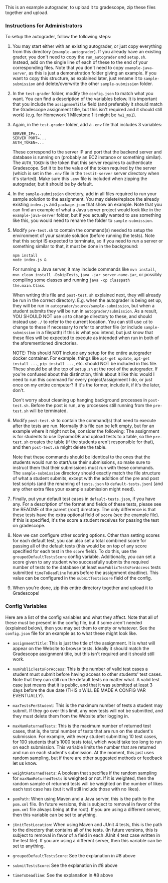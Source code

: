 This is an example autograder, to upload it to gradescope, zip these files together and upload.

### Instructions for Administrators

To setup the autograder, follow the following steps:

1. You may start either with an existing autograder, or just copy everything from this directory (`example-autograder`). If you already have an existing grader, you don't need to copy the `run_autograder` and `setup.sh`. Instead, add on the single line of each of these to the end of your corresponding files. Note that you don't need to copy `example-java-server`, as this is just a demonstration folder giving an example. If you want to copy this structure, as explained later, just rename it to `sample-submission` and delete/overwrite the other `sample-submission` folder.

2. In the `test-grader` folder, modify the `config.json` to match what you want. You can find a description of the variables below. It is important that you include the `assignmenTitle` field (and preferably it should match the Gradescope assignment title, but this isn't required and it should still work) (e.g. for Homework 1 Milestone 1 it might be `hw1_ms1`).

3. Again, in the `test-grader` folder, add a `.env` file that includes 3 variables:

    ```
    SERVER_IP=...
    SERVER_PORT=...
    AUTH_TOKEN=...
    ```

    These correspond to the server IP and port that the backend server and database is running on (probably an EC2 instance or something similar). The `AUTH_TOKEN` is the token that this server requires to authenticate Gradescope. Set it to be the value of the token required by the server (which is set in the `.env` file in the `testit-server` server directory when it's started). Make sure this `.env` file is included when zipping the autograder, but it should be by default.

4. In the `sample-submission` directory, add in all files required to run your sample solution to the assignment. You may delete/replace the already existing `index.js` and `package.json` that show an example. Note that you can find an example of what a Java server project would look like in the `example-java-server` folder, but if you actually wanted to use something like this, you would need to rename the folder to `sample-submission`.

5. Modify `pre-test.sh` to contain the command(s) needed to setup the environment of your sample solution (before running the tests). Note that this script IS expected to terminate, so if you need to run a server or something similar to that, it must be done in the background:

    ```
    npm install
    node index.js &
    ```

    For running a Java server, it may include commands like `mvn install`, `mvn clean install -DskipTests`, `java -jar server-name.jar`, or possibly compiling some classes and running `java -cp classpath the.main.Class`.

    When writing this file and `post-test.sh` explained next, they will already be run in the correct directory. E.g. when the autograder is being set up, they will be run in `autograder/source/sample-submission`, but when a student submits they will be run in `autograder/submission`. As a result, YOU SHOULD NOT use `cd` to change directory to these, and should instead use `./` to refer to the current location. You can still use `cd` to change to these if necessary to refer to another file (or include `sample-submission` in a filepath) if this is what you intend, but just know that these files will be expected to execute as intended when run in both of the aforementioned directories.

    NOTE: This should NOT include any setup for the entire autograder docker container. For example, things like `apt-get update`, `apt-get install ...`, `pip install ...`, etc. should NOT be included in this file. These should be at the top of `setup.sh` at the root of the autograder. If you're confused about this distinction, think about it like this: would I need to run this command for every project/assignment I do, or just once on my entire computer? If it's the former, include it, if it's the later, don't.

    Don't worry about cleaning up hanging background processes in `post-test.sh`. Before the post is run, any processes still running from the `pre-test.sh` will be terminated.

6. Modify `post-test.sh` to contain the command(s) that need to execute after the tests are run. Normally this file can be left empty, but for an example where it might not be, consider the following: The assignment is for students to use DynamoDB and upload tests to a table, so the `pre-test.sh` creates the table (if the students aren't responsible for that), and then `post-test.sh` might delete the table.

    Note that these commands should be identical to the ones that the students would run to start/use their submissions, so make sure to instruct them that their submissions must run with these commands. The `sample-submission` directory should exactly match the file structure of what a student submits, except with the addition of the pre and post test scripts (and the renaming of `tests.json` to `default-tests.json`) (and any other extra files your example submission might need).

7. Finally, put your default test cases in `default-tests.json`, if you have any. For a description of the format and fields of these tests, please see the README of the parent (root) directory. The only difference is that these tests have the extra optional field of `score` (see the example file). If this is specified, it's the score a student receives for passing the test on gradescope.

8. Now we can configure other scoring options. Other than setting scores for each default test, you can also set a total combined score for passing all of the default tests (this would be on top of any score specified for each test in the `score` field). To do this, use the `groupedDefaultTestsScore` config variable. Additionally, you can set a score given to any student who successfully submits the required number of tests to the database (at least `numPublicTestsForAccess` tests submitted `timeToDeadline` hours before the assignment deadline). This value can be configured in the `submitTestsScore` field of the config.

9. When you're done, zip this entire directory together and upload it to Gradescope!

### Config Variables

Here are a list of the config variables and what they affect. Note that all of these must be present in the config file, but if some aren't needed (explained below), then you may set them to empty or whatever. See the `config.json` file for an example as to what these might look like.

- `assignmentTitle`: This is just the title of the assignment. It is what will appear on the Website to browse tests. Ideally it should match the Gradescope assignment title, but this isn't required and it should still work.

- `numPublicTestsForAccess`: This is the number of valid test cases a student must submit before having access to other students' test cases. Note that they can still run the default tests no matter what. A valid test case just means that it is public, and that it was submitted at least 3 days before the due date (THIS `3` WILL BE MADE A CONFIG VAR EVENTUALLY).

- `maxTestsPerStudent`: This is the maximum number of tests a student may submit. If they go over this limit, any new tests will not be submitted, and they must delete them from the Website after logging in.

- `maxNumReturnedTests`: This is the maximum number of returned test cases, that is, the total number of tests that are run on the student's submission. For example, with every student submitting 10 test cases, for 100 students that's 1000 tests total, which would take too long to run on each submission. This variable limits the number that are returned and run on each student's submission. At the moment, this just uses random sampling, but if there are other suggested methods or feedback let us know.

- `weightReturnedTests`: A boolean that specifies if the random sampling for `maxNumReturnedTests` is weighted or not. If it is weighted, then the random sample of returned tests will be weighted on the number of likes each test case has (but it will still include those with no likes).

- `pomPath`: When using Maven and a Java server, this is the path to the `pom.xml` file. (In future versions, this is subject to removal in favor of the `pom.xml` file always being at the root). If you are using a different server, then this variable can be set to anything.

- `jUnitTestLocation`: When using Maven and JUnit 4 tests, this is the path to the directory that contains all of the tests. (In future versions, this is subject to removal in favor of a field in each JUnit 4 test case written in the test file). If you are using a different server, then this variable can be set to anything.

- `groupedDefaultTestsScore`: See the explanation in #8 above

- `submitTestsScore`: See the explanation in #8 above

- `timeToDeadline`: See the explanation in #8 above
